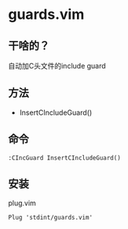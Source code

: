 # guards.vim

## 干啥的？
自动加C头文件的include guard

## 方法
- InsertCIncludeGuard()

## 命令
```vim
:CIncGuard InsertCIncludeGuard()
```

## 安装
plug.vim
```vim
Plug 'stdint/guards.vim'
```

